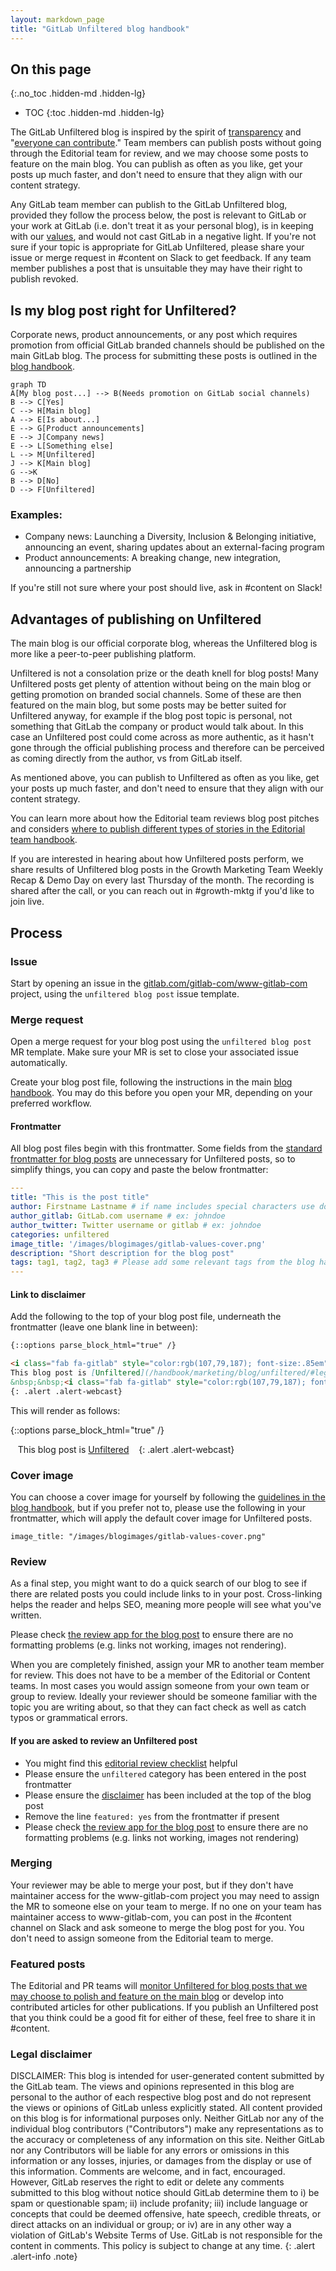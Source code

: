 ```yaml
---
layout: markdown_page
title: "GitLab Unfiltered blog handbook"
---
```


## On this page
{:.no_toc .hidden-md .hidden-lg}

- TOC
{:toc .hidden-md .hidden-lg}

The GitLab Unfiltered blog is inspired by the spirit of [transparency](/handbook/values/#transparency) and "[everyone can contribute](/company/strategy/#mission)." Team members can publish posts without going through the Editorial team for review, and we may choose some posts to feature on the main blog. You can publish as often as you like, get your posts up much faster, and don't need to ensure that they align with our content strategy.

Any GitLab team member can publish to the GitLab Unfiltered blog, provided they follow the process below, the post is relevant to GitLab or your work at GitLab (i.e. don't treat it as your personal blog), is in keeping with our [values](/handbook/values), and would not cast GitLab in a negative light. If you're not sure if your topic is appropriate for GitLab Unfiltered, please share your issue or merge request in #content on Slack to get feedback. If any team member publishes a post that is unsuitable they may have their right to publish revoked.

## Is my blog post right for Unfiltered?

Corporate news, product announcements, or any post which requires promotion from official GitLab branded channels should be published on the main GitLab blog. The process for submitting these posts is outlined in the [blog handbook](/handbook/marketing/blog/#publishing-process).

```mermaid
graph TD
A[My blog post...] --> B(Needs promotion on GitLab social channels)
B --> C[Yes]
C --> H[Main blog]
A --> E[Is about...]
E --> G[Product announcements]
E --> J[Company news]
E --> L[Something else]
L --> M[Unfiltered]
J --> K[Main blog]
G -->K
B --> D[No]
D --> F[Unfiltered]
```
### Examples:

- Company news: Launching a Diversity, Inclusion & Belonging  initiative, announcing an event, sharing updates about an external-facing program
- Product announcements: A breaking change, new integration, announcing a partnership

 If you're still not sure where your post should live, ask in #content on Slack!
 
## Advantages of publishing on Unfiltered

The main blog is our official corporate blog, whereas the Unfiltered blog is more like a peer-to-peer publishing platform.

Unfiltered is not a consolation prize or the death knell for blog posts! Many Unfiltered posts get plenty of attention without being on the main blog or getting promotion on branded social channels. Some of these are then featured on the main blog, but some posts may be better suited for Unfiltered anyway, for example if the blog post topic is personal, not something that GitLab the company or product would talk about. In this case an Unfiltered post could come across as more authentic, as it hasn't gone through the official publishing process and therefore can be perceived as coming directly from the author, vs from GitLab itself.

As mentioned above, you can publish to Unfiltered as often as you like, get your posts up much faster, and don't need to ensure that they align with our content strategy.

You can learn more about how the Editorial team reviews blog post pitches and considers [where to publish different types of stories in the Editorial team handbook](/handbook/marketing/growth-marketing/content/editorial-team/#what-to-look-for).

If you are interested in hearing about how Unfiltered posts perform, we share results of Unfiltered blog posts in the Growth Marketing Team Weekly Recap & Demo Day on every last Thursday of the month. The recording is shared after the call, or you can reach out in #growth-mktg if you'd like to join live.

## Process

### Issue

Start by opening an issue in the [gitlab.com/gitlab-com/www-gitlab-com](https://gitlab.com/gitlab-com/www-gitlab-com/issues) project, using the `unfiltered blog post` issue template.

### Merge request

Open a merge request for your blog post using the `unfiltered blog post` MR template. Make sure your MR is set to close your associated issue automatically.

Create your blog post file, following the instructions in the main [blog handbook](/handbook/marketing/blog/#formatting-guidelines). You may do this before you open your MR, depending on your preferred workflow.

#### Frontmatter

All blog post files begin with this frontmatter. Some fields from the [standard frontmatter for blog posts](/handbook/marketing/blog/#frontmatter) are unnecessary for Unfiltered posts, so to simplify things, you can copy and paste the below frontmatter:

```yaml
---
title: "This is the post title"
author: Firstname Lastname # if name includes special characters use double quotes "First Last"
author_gitlab: GitLab.com username # ex: johndoe
author_twitter: Twitter username or gitlab # ex: johndoe
categories: unfiltered
image_title: '/images/blogimages/gitlab-values-cover.png'
description: "Short description for the blog post"
tags: tag1, tag2, tag3 # Please add some relevant tags from the blog handbook: https://about.gitlab.com/handbook/marketing/blog/#tags. Please only use tags from this list (do not create new ones).
---
```

#### Link to disclaimer

Add the following to the top of your blog post file, underneath the frontmatter (leave one blank line in between):

```md
{::options parse_block_html="true" /}

<i class="fab fa-gitlab" style="color:rgb(107,79,187); font-size:.85em" aria-hidden="true"></i>&nbsp;&nbsp;
This blog post is [Unfiltered](/handbook/marketing/blog/unfiltered/#legal-disclaimer)
&nbsp;&nbsp;<i class="fab fa-gitlab" style="color:rgb(107,79,187); font-size:.85em" aria-hidden="true"></i>
{: .alert .alert-webcast}
```

This will render as follows:

{::options parse_block_html="true" /}

<i class="fab fa-gitlab" style="color:rgb(107,79,187); font-size:.85em" aria-hidden="true"></i>&nbsp;&nbsp;
This blog post is [Unfiltered](/handbook/marketing/blog/unfiltered/#legal-disclaimer)
&nbsp;&nbsp;<i class="fab fa-gitlab" style="color:rgb(107,79,187); font-size:.85em" aria-hidden="true"></i>
{: .alert .alert-webcast}

### Cover image

You can choose a cover image for yourself by following the [guidelines in the blog handbook](/handbook/marketing/blog/#cover-image), but if you prefer not to, please use the following in your frontmatter, which will apply the default cover image for Unfiltered posts.

`image_title: "/images/blogimages/gitlab-values-cover.png"`

### Review

As a final step, you might want to do a quick search of our blog to see if there are related posts you could include links to in your post. Cross-linking helps the reader and helps SEO, meaning more people will see what you've written.

Please check [the review app for the blog post](/handbook/marketing/blog/#previewing-your-blog-post) to ensure there are no formatting problems (e.g. links not working, images not rendering).

When you are completely finished, assign your MR to another team member for review. This does not have to be a member of the Editorial or Content teams. In most cases you would assign someone from your own team or group to review. Ideally your reviewer should be someone familiar with the topic you are writing about, so that they can fact check as well as catch typos or grammatical errors.

#### If you are asked to review an Unfiltered post

- You might find this [editorial review checklist](/handbook/marketing/growth-marketing/content/editorial-team/#editorial-review-checklist) helpful
- Please ensure the `unfiltered` category has been entered in the post frontmatter
- Please ensure the [disclaimer](#link-to-disclaimer) has been included at the top of the blog post
- Remove the line `featured: yes` from the frontmatter if present
- Please check [the review app for the blog post](/handbook/marketing/blog/#previewing-your-blog-post) to ensure there are no formatting problems (e.g. links not working, images not rendering)

### Merging

Your reviewer may be able to merge your post, but if they don't have maintainer access for the www-gitlab-com project you may need to assign the MR to someone else on your team to merge. If no one on your team has maintainer access to www-gitlab-com, you can post in the #content channel on Slack and ask someone to merge the blog post for you. You don't need to assign someone from the Editorial team to merge.

### Featured posts

The Editorial and PR teams will [monitor Unfiltered for blog posts that we may choose to polish and feature on the main blog](/handbook/marketing/growth-marketing/content/editorial-team/#featuring-unfiltered-posts) or develop into contributed articles for other publications. If you publish an Unfiltered post that you think could be a good fit for either of these, feel free to share it in #content.

### Legal disclaimer

DISCLAIMER: This blog is intended for user-generated content submitted by the GitLab team. The views and opinions represented in this blog are personal to the author of each respective blog post and do not represent the views or opinions of GitLab unless explicitly stated.
All content provided on this blog is for informational purposes only. Neither GitLab nor any of the individual blog contributors ("Contributors") make any representations as to the accuracy or completeness of any information on this site. Neither GitLab nor any Contributors will be liable for any errors or omissions in this information or any losses, injuries, or damages from the display or use of this information.
Comments are welcome, and in fact, encouraged. However, GitLab reserves the right to edit or delete any comments submitted to this blog without notice should GitLab determine them to i) be spam or questionable spam; ii) include profanity; iii) include language or concepts that could be deemed offensive, hate speech, credible threats, or direct attacks on an individual or group; or iv) are in any other way a violation of GitLab's Website Terms of Use. GitLab is not responsible for the content in comments.
This policy is subject to change at any time.
{: .alert .alert-info .note}
